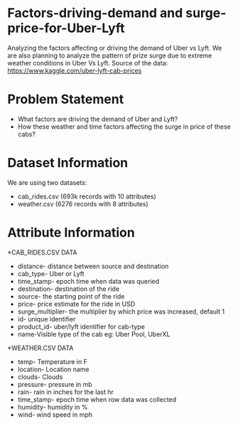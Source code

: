 # Factors-driving-demand and surge-price-for-Uber-Lyft
Analyzing the factors affecting or driving the demand of Uber vs Lyft. We are also planning to analyze the pattern of prize surge due to extreme weather conditions in Uber Vs Lyft. Source of the data: https://www.kaggle.com/uber-lyft-cab-prices

# Problem Statement
* What factors are driving the demand of Uber and Lyft?
* How these weather and time factors affecting the surge in price of these cabs?

# Dataset Information
We are using two datasets:
* cab_rides.csv (693k records with 10 attributes)
* weather.csv (6276 records with 8 attributes)

# Attribute Information

*CAB_RIDES.CSV DATA

* distance- distance between source and destination
* cab_type- Uber or Lyft
* time_stamp- epoch time when data was queried
* destination- destination of the ride
* source- the starting point of the ride
* price- price estimate for the ride in USD
* surge_multiplier- the multiplier by which price was increased, default 1
* id- unique identifier
* product_id- uber/lyft identifier for cab-type
* name-Visible type of the cab eg: Uber Pool, UberXL

*WEATHER.CSV DATA

* temp- Temperature in F
* location- Location name
* clouds- Clouds
* pressure- pressure in mb
* rain- rain in inches for the last hr
* time_stamp- epoch time when row data was collected
* humidity- humidity in %
* wind- wind speed in mph
